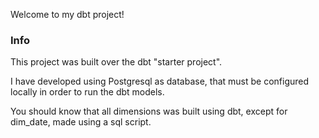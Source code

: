 Welcome to my dbt project!

### Info

This project was built over the dbt "starter project".

I have developed using Postgresql as database, that must be configured locally in order to run the dbt models.

You should know that all dimensions was built using dbt, except for dim_date, made using a sql script.